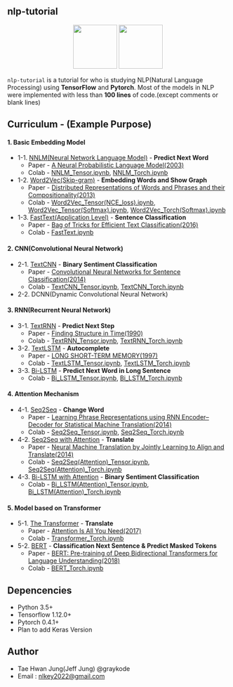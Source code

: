 ## nlp-tutorial

<p align="center"><img width="100" src="https://upload.wikimedia.org/wikipedia/commons/thumb/1/11/TensorFlowLogo.svg/225px-TensorFlowLogo.svg.png" />  <img width="100" src="https://media-thumbs.golden.com/OLqzmrmwAzY1P7Sl29k2T9WjJdM=/200x200/smart/golden-storage-production.s3.amazonaws.com/topic_images/e08914afa10a4179893eeb07cb5e4713.png" /></p>

`nlp-tutorial` is a tutorial for who is studying NLP(Natural Language Processing) using **TensorFlow** and **Pytorch**. Most of the models in NLP were implemented with less than **100 lines** of code.(except comments or blank lines)



## Curriculum - (Example Purpose)

#### 1. Basic Embedding Model

- 1-1. [NNLM(Neural Network Language Model)](https://github.com/graykode/nlp-tutorial/tree/master/1-1.NNLM) - **Predict Next Word**
  - Paper -  [A Neural Probabilistic Language Model(2003)](http://www.jmlr.org/papers/volume3/bengio03a/bengio03a.pdf)
  - Colab - [NNLM_Tensor.ipynb](https://colab.research.google.com/github/graykode/nlp-tutorial/blob/master/1-1.NNLM/NNLM_Tensor.ipynb), [NNLM_Torch.ipynb](https://colab.research.google.com/github/graykode/nlp-tutorial/blob/master/1-1.NNLM/NNLM_Torch.ipynb)
- 1-2. [Word2Vec(Skip-gram)](https://github.com/graykode/nlp-tutorial/tree/master/1-2.Word2Vec) - **Embedding Words and Show Graph**
  - Paper - [Distributed Representations of Words and Phrases
    and their Compositionality(2013)](https://papers.nips.cc/paper/5021-distributed-representations-of-words-and-phrases-and-their-compositionality.pdf)
  - Colab - [Word2Vec_Tensor(NCE_loss).ipynb](https://colab.research.google.com/github/graykode/nlp-tutorial/blob/master/1-2.Word2Vec/Word2Vec_Tensor(NCE_loss).ipynb), [Word2Vec_Tensor(Softmax).ipynb](https://colab.research.google.com/github/graykode/nlp-tutorial/blob/master/1-2.Word2Vec/Word2Vec_Tensor(Softmax).ipynb), [Word2Vec_Torch(Softmax).ipynb](https://colab.research.google.com/github/graykode/nlp-tutorial/blob/master/1-2.Word2Vec/Word2Vec_Torch(Softmax).ipynb)
- 1-3. [FastText(Application Level)](https://github.com/graykode/nlp-tutorial/tree/master/1-3.FastText) - **Sentence Classification**
  - Paper - [Bag of Tricks for Efficient Text Classification(2016)](https://arxiv.org/pdf/1607.01759.pdf)
  - Colab - [FastText.ipynb](https://colab.research.google.com/github/graykode/nlp-tutorial/blob/master/1-3.FastText/FastText.ipynb)



#### 2. CNN(Convolutional Neural Network)

- 2-1. [TextCNN](https://github.com/graykode/nlp-tutorial/tree/master/2-1.TextCNN) - **Binary Sentiment Classification**
  - Paper - [Convolutional Neural Networks for Sentence Classification(2014)](http://www.aclweb.org/anthology/D14-1181)
  - Colab - [TextCNN_Tensor.ipynb](https://colab.research.google.com/github/graykode/nlp-tutorial/blob/master/2-1.TextCNN/TextCNN_Tensor.ipynb), [TextCNN_Torch.ipynb](https://colab.research.google.com/github/graykode/nlp-tutorial/blob/master/2-1.TextCNN/TextCNN_Torch.ipynb)
- 2-2. DCNN(Dynamic Convolutional Neural Network)



#### 3. RNN(Recurrent Neural Network)

- 3-1. [TextRNN](https://github.com/graykode/nlp-tutorial/tree/master/3-1.TextRNN) - **Predict Next Step**
  - Paper - [Finding Structure in Time(1990)](http://psych.colorado.edu/~kimlab/Elman1990.pdf)
  - Colab - [TextRNN_Tensor.ipynb](https://colab.research.google.com/github/graykode/nlp-tutorial/blob/master/3-1.TextRNN/TextRNN_Tensor.ipynb), [TextRNN_Torch.ipynb](https://colab.research.google.com/github/graykode/nlp-tutorial/blob/master/3-1.TextRNN/TextRNN_Torch.ipynb)
- 3-2. [TextLSTM](https://github.com/graykode/nlp-tutorial/tree/master/3-2.TextLSTM) - **Autocomplete**
  - Paper - [LONG SHORT-TERM MEMORY(1997)](https://www.bioinf.jku.at/publications/older/2604.pdf)
  - Colab - [TextLSTM_Tensor.ipynb](https://colab.research.google.com/github/graykode/nlp-tutorial/blob/master/3-2.TextLSTM/TextLSTM_Tensor.ipynb), [TextLSTM_Torch.ipynb](https://colab.research.google.com/github/graykode/nlp-tutorial/blob/master/3-2.TextLSTM/TextLSTM_Torch.ipynb)
- 3-3. [Bi-LSTM](https://github.com/graykode/nlp-tutorial/tree/master/3-3.Bi-LSTM) - **Predict Next Word in Long Sentence**
  - Colab - [Bi_LSTM_Tensor.ipynb](https://colab.research.google.com/github/graykode/nlp-tutorial/blob/master/3-3.Bi-LSTM/Bi_LSTM_Tensor.ipynb), [Bi_LSTM_Torch.ipynb](https://colab.research.google.com/github/graykode/nlp-tutorial/blob/master/3-3.Bi-LSTM/Bi_LSTM_Torch.ipynb)



#### 4. Attention Mechanism

- 4-1. [Seq2Seq](https://github.com/graykode/nlp-tutorial/tree/master/4-1.Seq2Seq) - **Change Word**
  - Paper - [Learning Phrase Representations using RNN Encoder–Decoder
    for Statistical Machine Translation(2014)](https://arxiv.org/pdf/1406.1078.pdf)
  - Colab - [Seq2Seq_Tensor.ipynb](https://colab.research.google.com/github/graykode/nlp-tutorial/blob/master/4-1.Seq2Seq/Seq2Seq_Tensor.ipynb), [Seq2Seq_Torch.ipynb](https://colab.research.google.com/github/graykode/nlp-tutorial/blob/master/4-1.Seq2Seq/Seq2Seq_Torch.ipynb)
- 4-2. [Seq2Seq with Attention](https://github.com/graykode/nlp-tutorial/tree/master/4-2.Seq2Seq(Attention)) - **Translate**
  - Paper - [Neural Machine Translation by Jointly Learning to Align and Translate(2014)](https://arxiv.org/abs/1409.0473)
  - Colab - [Seq2Seq(Attention)_Tensor.ipynb](https://colab.research.google.com/github/graykode/nlp-tutorial/blob/master/4-2.Seq2Seq(Attention)/Seq2Seq(Attention)_Tensor.ipynb), [Seq2Seq(Attention)_Torch.ipynb](https://colab.research.google.com/github/graykode/nlp-tutorial/blob/master/4-2.Seq2Seq(Attention)/Seq2Seq(Attention)_Torch.ipynb)
- 4-3. [Bi-LSTM with Attention](https://github.com/graykode/nlp-tutorial/tree/master/4-3.Bi-LSTM(Attention)) - **Binary Sentiment Classification**
  - Colab - [Bi_LSTM(Attention)_Tensor.ipynb](https://colab.research.google.com/github/graykode/nlp-tutorial/blob/master/4-3.Bi-LSTM(Attention)/Bi_LSTM(Attention)_Tensor.ipynb), [Bi_LSTM(Attention)_Torch.ipynb](https://colab.research.google.com/github/graykode/nlp-tutorial/blob/master/4-3.Bi-LSTM(Attention)/Bi_LSTM(Attention)_Torch.ipynb)



#### 5. Model based on Transformer

- 5-1.  [The Transformer](https://github.com/graykode/nlp-tutorial/tree/master/5-1.Transformer) - **Translate**
  - Paper - [Attention Is All You Need(2017)](https://arxiv.org/abs/1810.04805)
  - Colab - [Transformer_Torch.ipynb](https://colab.research.google.com/github/graykode/nlp-tutorial/blob/master/5-1.Transformer/Transformer_Torch.ipynb)
- 5-2. [BERT](https://github.com/graykode/nlp-tutorial/tree/master/5-2.BERT) - **Classification Next Sentence & Predict Masked Tokens**
  - Paper - [BERT: Pre-training of Deep Bidirectional Transformers for Language Understanding(2018)](https://arxiv.org/abs/1810.04805)
  - Colab - [BERT_Torch.ipynb](https://colab.research.google.com/github/graykode/nlp-tutorial/blob/master/5-2.BERT/BERT_Torch.ipynb)




## Depencencies

- Python 3.5+
- Tensorflow 1.12.0+
- Pytorch 0.4.1+
- Plan to add Keras Version



## Author

- Tae Hwan Jung(Jeff Jung) @graykode
- Email : nlkey2022@gmail.com
